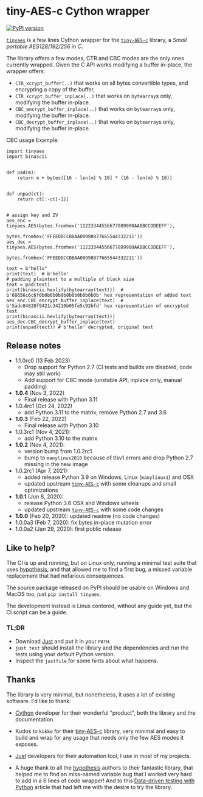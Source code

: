 # tiny-AES-c Cython wrapper
[![PyPI version](https://badge.fury.io/py/tinyaes.svg)](https://pypi.org/project/tinyaes/)

[`tinyaes`](https://github.com/naufraghi/tinyaes-py) is a few lines Cython
wrapper for the [`tiny-AES-c`](https://github.com/kokke/tiny-AES-c) library, a
_Small portable AES128/192/256 in C_.

The library offers a few modes, CTR and CBC modes are the only ones currently wrapped.
Given the C API works modifying a buffer in-place, the wrapper offers:

- `CTR_xcrypt_buffer(..)` that works on all bytes convertible types, and
  encrypting a copy of the buffer,
- `CTR_xcrypt_buffer_inplace(..)` that works on `bytearray`s only, modifying
  the buffer in-place.
- `CBC_encrypt_buffer_inplace(..)` that works on `bytearray`s only, modifying
  the buffer in-place.
- `CBC_decrypt_buffer_inplace(..)` that works on `bytearray`s only, modifying
  the buffer in-place.

CBC usage Example:
```
import tinyaes
import binascii


def pad(m):
    return m + bytes([16 - len(m) % 16] * (16 - len(m) % 16))


def unpad(ct):
    return ct[:-ct[-1]]


# assign key and IV
aes_enc = tinyaes.AES(bytes.fromhex('11223344556677889900AABBCCDDEEFF'),
                      bytes.fromhex('FFEEDDCCBBAA00998877665544332211'))
aes_dec = tinyaes.AES(bytes.fromhex('11223344556677889900AABBCCDDEEFF'),
                      bytes.fromhex('FFEEDDCCBBAA00998877665544332211'))

text = b"hello"
print(text)  # b'hello'
# padding plaintext to a multiple of block size
text = pad(text)
print(binascii.hexlify(bytearray(text)))  # b'68656c6c6f0b0b0b0b0b0b0b0b0b0b0b' hex representation of added text
aes_enc.CBC_encrypt_buffer_inplace(text)  # b'5adc04828f9421c34210b05fe5c92bfd' hex representation of encrypted text
print(binascii.hexlify(bytearray(text)))
aes_dec.CBC_decrypt_buffer_inplace(text)
print(unpad(text)) # b'hello' decrypted, original text
```

## Release notes

- 1.1.0rc0 (13 Feb 2023)
  - Drop support for Python 2.7 (CI tests and builds are disabled, code may still work)
  - Add support for CBC mode (unstable API, inplace only, manual padding)
- **1.0.4** (Nov 3, 2022)
  - Final release with Python 3.11
- 1.0.4rc1 (Oct 24, 2022)
  - add Python 3.11 to the matrix, remove Python 2.7 and 3.6
- **1.0.3** (Feb 22, 2022)
  - Final release with Python 3.10
- 1.0.3rc1 (Nov 4, 2021):
  - add Python 3.10 to the matrix
- **1.0.2** (Nov 4, 2021):
  - version bump from 1.0.2rc1
  - bump to `manylinux2010` because of tlsv1 errors and drop Python 2.7
    missing in the new image
- 1.0.2rc1 (Apr 7, 2021):
  - added release Python 3.9 on Windows, Linux (`manylinux1`) and OSX
  - updated upstream [`tiny-AES-c`](https://github.com/kokke/tiny-AES-c) with
    some cleanups and small optimizations
- **1.0.1** (Jun 8, 2020):
  - release Python 3.6 OSX and Windows wheels
  - updated upstream [`tiny-AES-c`](https://github.com/kokke/tiny-AES-c) with
    some code changes
- **1.0.0** (Feb 20, 2020): updated readme (no code changes)
- 1.0.0a3 (Feb 7, 2020): fix bytes in-place mutation error
- 1.0.0a2 (Jan 29, 2020): first public release

## Like to help?

The CI is up and running, but on Linux only, running a minimal test suite that
uses [hypothesis](https://hypothesis.works), and that allowed me to find a
first bug, a missed variable replacement that had nefarious consequences.

The source package released on PyPI should be usable on Windows and MacOS too,
just `pip install tinyaes`.

The development instead is Linux centered, without any guide yet, but the CI
script can be a guide.

### TL;DR

- Download [Just](https://github.com/casey/just) and put it in your `PATH`.
- `just test` should install the library and the dependencies and run the tests
  using your default Python version.
- Inspect the `justfile` for some hints about what happens.

## Thanks

The library is very minimal, but nonetheless, it uses a lot of existing
software. I'd like to thank:

- [Cython](https://cython.org) developer for their wonderful "product", both
  the library and the documentation.

- Kudos to `kokke` for their [tiny-AES-c](https://github.com/kokke/tiny-AES-c)
  library, very minimal and easy to build and wrap for any usage that needs only
  the few AES modes it exposes.

- [Just](https://github.com/casey/just) developers for their automation tool,
  I use in most of my projects.

- A huge thank to all the [hypothesis](https://github.com/HypothesisWorks/hypothesis)
  authors to their fantastic library, that helped me to find an miss-named
  variable bug that I worked very hard to add in a 6 lines of code wrapper! And
  to this [Data-driven testing with Python](https://www.develer.com/en/data-driven-testing-with-python/)
  article that had left me with the desire to try the library.
